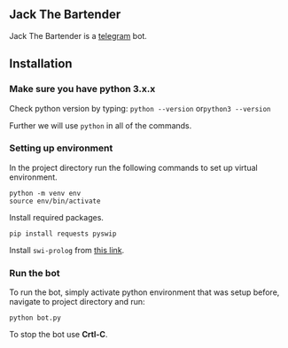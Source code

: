 ## Jack The Bartender

Jack The Bartender is a [telegram](https://telegram.org) bot.

## Installation

### Make sure you have python 3.x.x

Check python version by typing:
`python --version`
or`python3 --version`

Further we will use `python` in all of the commands.

### Setting up environment
In the project directory run the following commands to set up virtual environment.

```
python -m venv env
source env/bin/activate
```

Install required packages.

```
pip install requests pyswip
```

Install `swi-prolog` from [this link](http://www.swi-prolog.org/Download.html).

### Run the bot

To run the bot, simply activate python environment that was setup before, navigate to project directory and run:

```
python bot.py
```

To stop the bot use **Crtl-C**.
